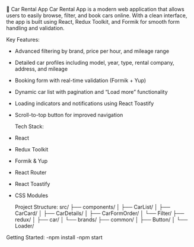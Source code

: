 🚗 Car Rental App
Car Rental App is a modern web application that allows users to easily browse, filter, and book cars online. With a clean  interface, the app is built using React, Redux Toolkit, and Formik for smooth form handling and validation.

 Key Features:
- Advanced filtering by brand, price per hour, and mileage range
- Detailed car profiles including model, year, type, rental company, address, and mileage
- Booking form with real-time validation (Formik + Yup)
- Dynamic car list with pagination and “Load more” functionality
- Loading indicators and notifications using React Toastify
- Scroll-to-top button for improved navigation

   Tech Stack:
- React
- Redux Toolkit
- Formik & Yup
- React Router
- React Toastify
- CSS Modules

  Project Structure:
src/
├── components/
│   ├── CarList/
│   ├── CarCard/
│   ├── CarDetails/
│   ├── CarFormOrder/
│   └── Filter/
├── redux/
│   ├── car/
│   └── brands/
├── common/
│   ├── Button/
│   └── Loader/

 Getting Started:
-npm install
-npm start


